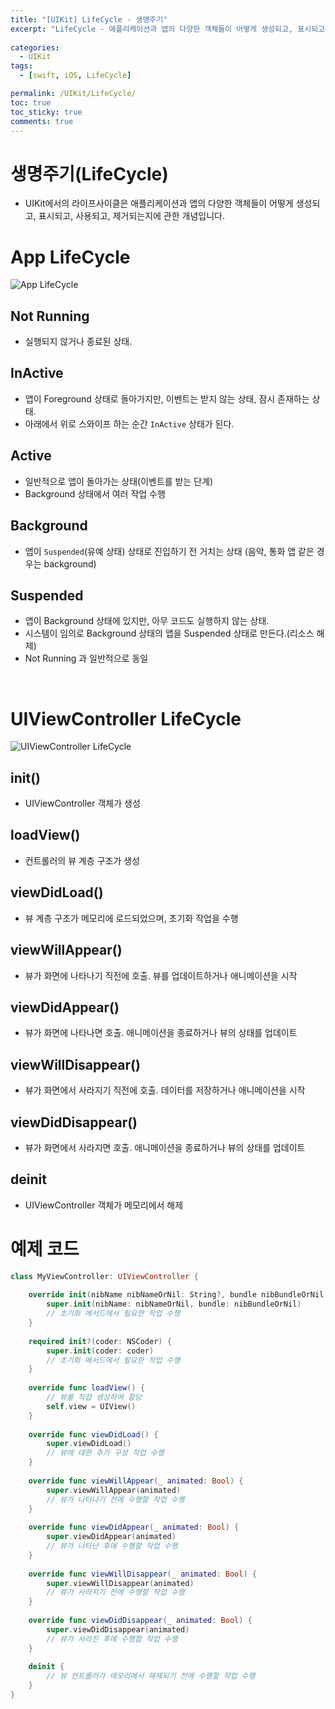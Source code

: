```yaml
---
title: "[UIKit] LifeCycle - 생명주기"
excerpt: "LifeCycle - 애플리케이션과 앱의 다양한 객체들이 어떻게 생성되고, 표시되고, 사용되고, 제거되는지에 관한 개념"
  
categories:
  - UIKit
tags:
  - [swift, iOS, LifeCycle]

permalink: /UIKit/LifeCycle/ 
toc: true         
toc_sticky: true   
comments: true      
---
```


# 생명주기(LifeCycle)
- UIKit에서의 라이프사이클은 애플리케이션과 앱의 다양한 객체들이 어떻게 생성되고, 표시되고, 사용되고, 제거되는지에 관한 개념입니다.

# App LifeCycle 
![App LifeCycle](/assets/images/categories/uikit/2024-03-18-AppLifeCycle.png)

## Not Running 
- 실행되지 않거나  종료된 상태.

## InActive
- 앱이 Foreground 상태로 돌아가지만, 이벤트는 받지 않는 상태, 잠시 존재하는 상태.
- 아래에서 위로 스와이프 하는 순간 `InActive` 상태가 된다.

## Active
- 일반적으로 앱이 돌아가는 상태(이벤트를 받는 단계)
- Background 상태에서 여러 작업 수행

## Background
- 앱이 `Suspended`(유예 상태) 상태로 진입하기 전 거치는 상태 (음악, 통화 앱 같은 경우는 background)

## Suspended
- 앱이 Background 상태에 있지만, 아무 코드도 실행하지 않는 상태.
- 시스템이 임의로 Background 상태의 앱을 Suspended 상태로 만든다.(리소스 해제)
- Not Running 과 일반적으로 동일

<br>

# UIViewController LifeCycle
![UIViewController LifeCycle](/assets/images/categories/uikit/2024-03-18-UIViewControllerLifeCycle.png)

## init()
- UIViewController 객체가 생성

## loadView()
- 컨트롤러의 뷰 계층 구조가 생성

## viewDidLoad()
- 뷰 계층 구조가 메모리에 로드되었으며, 초기화 작업을 수행

## viewWillAppear()
- 뷰가 화면에 나타나기 직전에 호출. 뷰를 업데이트하거나 애니메이션을 시작

## viewDidAppear()
- 뷰가 화면에 나타나면 호출. 애니메이션을 종료하거나 뷰의 상태를 업데이트

## viewWillDisappear()
- 뷰가 화면에서 사라지기 직전에 호출. 데이터를 저장하거나 애니메이션을 시작

## viewDidDisappear()
- 뷰가 화면에서 사라지면 호출. 애니메이션을 종료하거나 뷰의 상태를 업데이트

## deinit
- UIViewController 객체가 메모리에서 해제

# 예제 코드 
```swift
class MyViewController: UIViewController {
    
    override init(nibName nibNameOrNil: String?, bundle nibBundleOrNil: Bundle?) {
        super.init(nibName: nibNameOrNil, bundle: nibBundleOrNil)
        // 초기화 메서드에서 필요한 작업 수행
    }
    
    required init?(coder: NSCoder) {
        super.init(coder: coder)
        // 초기화 메서드에서 필요한 작업 수행
    }
    
    override func loadView() {
        // 뷰를 직접 생성하여 할당
        self.view = UIView()
    }
    
    override func viewDidLoad() {
        super.viewDidLoad()
        // 뷰에 대한 추가 구성 작업 수행
    }
    
    override func viewWillAppear(_ animated: Bool) {
        super.viewWillAppear(animated)
        // 뷰가 나타나기 전에 수행할 작업 수행
    }
    
    override func viewDidAppear(_ animated: Bool) {
        super.viewDidAppear(animated)
        // 뷰가 나타난 후에 수행할 작업 수행
    }
    
    override func viewWillDisappear(_ animated: Bool) {
        super.viewWillDisappear(animated)
        // 뷰가 사라지기 전에 수행할 작업 수행
    }
    
    override func viewDidDisappear(_ animated: Bool) {
        super.viewDidDisappear(animated)
        // 뷰가 사라진 후에 수행할 작업 수행
    }
    
    deinit {
        // 뷰 컨트롤러가 메모리에서 해제되기 전에 수행할 작업 수행
    }    
}
```